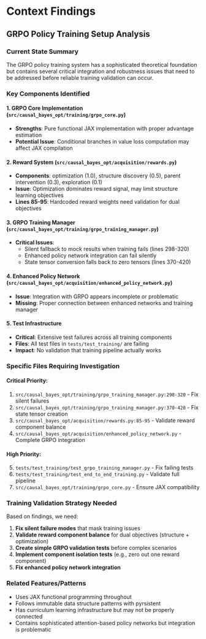 # Context Findings

## GRPO Policy Training Setup Analysis

### Current State Summary
The GRPO policy training system has a sophisticated theoretical foundation but contains several critical integration and robustness issues that need to be addressed before reliable training validation can occur.

### Key Components Identified

#### 1. **GRPO Core Implementation** (`src/causal_bayes_opt/training/grpo_core.py`)
- **Strengths**: Pure functional JAX implementation with proper advantage estimation
- **Potential Issue**: Conditional branches in value loss computation may affect JAX compilation

#### 2. **Reward System** (`src/causal_bayes_opt/acquisition/rewards.py`)
- **Components**: optimization (1.0), structure discovery (0.5), parent intervention (0.3), exploration (0.1)
- **Issue**: Optimization dominates reward signal, may limit structure learning objectives
- **Lines 85-95**: Hardcoded reward weights need validation for dual objectives

#### 3. **GRPO Training Manager** (`src/causal_bayes_opt/training/grpo_training_manager.py`)
- **Critical Issues**:
  - Silent fallback to mock results when training fails (lines 298-320)
  - Enhanced policy network integration can fail silently
  - State tensor conversion falls back to zero tensors (lines 370-420)

#### 4. **Enhanced Policy Network** (`src/causal_bayes_opt/acquisition/enhanced_policy_network.py`)
- **Issue**: Integration with GRPO appears incomplete or problematic
- **Missing**: Proper connection between enhanced networks and training manager

#### 5. **Test Infrastructure**
- **Critical**: Extensive test failures across all training components
- **Files**: All test files in `tests/test_training/` are failing
- **Impact**: No validation that training pipeline actually works

### Specific Files Requiring Investigation

#### **Critical Priority**:
1. `src/causal_bayes_opt/training/grpo_training_manager.py:298-320` - Fix silent failures
2. `src/causal_bayes_opt/training/grpo_training_manager.py:370-420` - Fix state tensor creation
3. `src/causal_bayes_opt/acquisition/rewards.py:85-95` - Validate reward component balance
4. `src/causal_bayes_opt/acquisition/enhanced_policy_network.py` - Complete GRPO integration

#### **High Priority**:
5. `tests/test_training/test_grpo_training_manager.py` - Fix failing tests
6. `tests/test_training/test_end_to_end_training.py` - Validate full pipeline
7. `src/causal_bayes_opt/training/grpo_core.py` - Ensure JAX compatibility

### Training Validation Strategy Needed

Based on findings, we need:
1. **Fix silent failure modes** that mask training issues
2. **Validate reward component balance** for dual objectives (structure + optimization)
3. **Create simple GRPO validation tests** before complex scenarios
4. **Implement component isolation tests** (e.g., zero out one reward component)
5. **Fix enhanced policy network integration**

### Related Features/Patterns
- Uses JAX functional programming throughout
- Follows immutable data structure patterns with pyrsistent
- Has curriculum learning infrastructure but may not be properly connected
- Contains sophisticated attention-based policy networks but integration is problematic